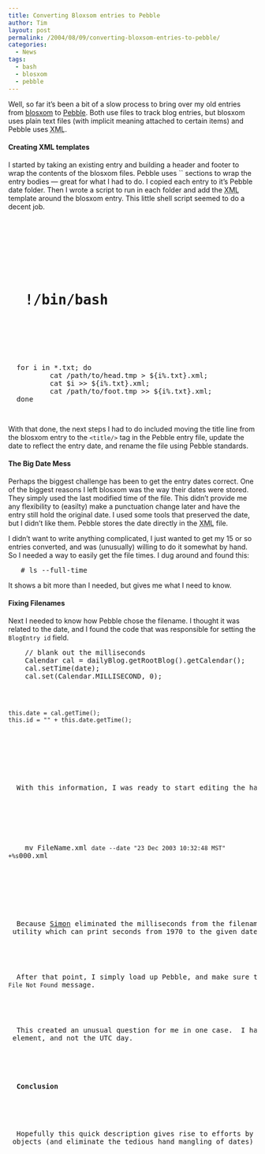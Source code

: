 ```yaml
---
title: Converting Bloxsom entries to Pebble
author: Tim
layout: post
permalink: /2004/08/09/converting-bloxsom-entries-to-pebble/
categories:
  - News
tags:
  - bash
  - blosxom
  - pebble
---
```

Well, so far it&#8217;s been a bit of a slow process to bring over my old entries from [blosxom][1] to [Pebble][2]. Both use files to track blog entries, but blosxom uses plain text files (with implicit meaning attached to certain items) and Pebble uses <acronym title="eXtensible Markup Language">XML</acronym>.

#### Creating XML templates

I started by taking an existing entry and building a header and footer to wrap the contents of the blosxom files. Pebble uses `` sections to wrap the entry bodies — great for what I had to do. I copied each entry to it&#8217;s Pebble date folder. Then I wrote a script to run in each folder and add the <acronym title="eXtensible Markup Language">XML</acronym> template around the blosxom entry. This little shell script seemed to do a decent job.

<pre></p>



<h1>
  !/bin/bash
</h1>



<p>
  for i in *.txt; do
          cat /path/to/head.tmp > ${i%.txt}.xml;
          cat $i >> ${i%.txt}.xml;
          cat /path/to/foot.tmp >> ${i%.txt}.xml;
  done
  </pre>
  
</p>


<p>
  With that done, the next steps I had to do included moving the title line from the blosxom entry to the <code>&lt;title/></code> tag in the Pebble entry file, update the date to reflect the entry date, and rename the file using Pebble standards.
</p>


<h4>
  The Big Date Mess
</h4>


<p>
  Perhaps the biggest challenge has been to get the entry dates correct.  One of the biggest reasons I left blosxom was the way their dates were stored.  They simply used the last modified time of the file.  This didn&#8217;t provide me any flexibility to (easilty) make a punctuation change later and have the entry still hold the original date.  I used some tools that preserved the date, but I didn&#8217;t like them.  Pebble stores the date directly in the <acronym title="eXtensible Markup Language">XML</acronym> file.
</p>


<p>
  I didn&#8217;t want to write anything complicated, I just wanted to get my 15 or so entries converted, and was (unusually) willing to do it somewhat by hand.  So I needed a way to easily get the file times.  I dug around and found this:
</p>


<p>
  <pre>
   # ls --full-time
</pre>
  
</p>


<p>
  It shows a bit more than I needed, but gives me what I need to know.
</p>


<h4>
  Fixing Filenames
</h4>


<p>
  Next I needed to know how Pebble chose the filename.  I thought it was related to the date, and I found the code that was responsible for setting the <code>BlogEntry id</code> field.
</p>


<p>
  <pre>
    // blank out the milliseconds
    Calendar cal = dailyBlog.getRootBlog().getCalendar();
    cal.setTime(date);
    cal.set(Calendar.MILLISECOND, 0);</p>



<pre><code>this.date = cal.getTime();
this.id = "" + this.date.getTime();
</code></pre>
</p>


<p>
  With this information, I was ready to start editing the hastily templated files I created earlier.  In one sweep I would find the file's creation date, sweep the title to its rightful element, and then added the date into the required element.  Afterwards, I'd rename the file using the same date format I'd copied into the <acronym title="eXtensible Markup Language">XML</acronym> file.
</p>


<p>
  <pre>
    mv FileName.xml <code>date --date "23 Dec 2003 10:32:48 MST" +%s</code>000.xml
</pre>
  
</p>


<p>
  Because <a href="http://www.simongbrown.com/" title="Simon Brown's Weblog">Simon</a> eliminated the milliseconds from the filename, it works well with the <code>date</code> utility which can print seconds from 1970 to the given date.  I simply added three zeros to the end to make a compatible filename.
</p>


<p>
  After that point, I simply load up Pebble, and make sure that the entries appear correctly, and that all the permalinks work — the behavior makes me think that the permalink is calculated from the date in the entry file, and not the location that the file was loaded from for processing.  This means that if your date in the entry file doesn't match the location and name then you'll probably have a nice looking <code>404 File Not Found</code> message.
</p>


<p>
  This created an unusual question for me in one case.  I had an entry that was created in the wrong time zone.  When I figured out what time the entry was created in my timezone, I switched the time and the time zone recorded for that entry.  The UTC time was the same, so the filename did not change.  However, Pebble couldn't locate that particular file.  When I inspected the link, though, I noticed that the day had changed and that I needed to move the file from one day folder to the other for Pebble to find it.  In Pebble, entries are stored in the "day" folder according to the day indicated by their <code>&lt;date/></code> element, and not the UTC day.
</p>


<h4>
  Conclusion
</h4>


<p>
  Hopefully this quick description gives rise to efforts by people much smarter than me on using either tool.  I had glimpses of using Pebble's objects from a standalone application to construct the <code>BlogEntry</code> objects (and eliminate the tedious hand mangling of dates) and even use the Pebble objects to write the <acronym title="eXtensible Markup Language">XML</acronym> files.  Perhaps you could also write something in Java that would know how to read special tags in blosxom.  I never used many, so I'll do the one or two by hand.  I also chose not to deal with categories.  I can reconstruct those by hand as well, but a major conversion would benefit from automatically populating them into the new entry files.  A tool like this would definitely be needed to convert a sizeable history of a blog to the Pebble data format.  If you know of a tool that does, drop me a line or comment here.  Thanks!
</p>

 [1]: http://www.blosxom.com/ "Home page for the blosxom weblog tool"
 [2]: http://pebble.sourceforge.net "Home page for the Pebble weblog tool"
